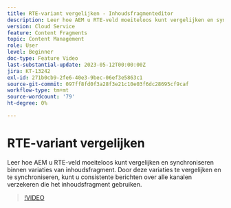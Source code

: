 ```yaml
---
title: RTE-variant vergelijken - Inhoudsfragmenteditor
description: Leer hoe AEM u RTE-veld moeiteloos kunt vergelijken en synchroniseren binnen variaties van inhoudsfragment. Door deze variaties te vergelijken en te synchroniseren, kunt u consistente berichten over alle kanalen verzekeren die het inhoudsfragment gebruiken.
version: Cloud Service
feature: Content Fragments
topic: Content Management
role: User
level: Beginner
doc-type: Feature Video
last-substantial-update: 2023-05-12T00:00:00Z
jira: KT-13242
exl-id: 271b0cb9-2fe6-40e3-9bec-06ef3e5863c1
source-git-commit: 097ff8fd0f3a28f3e21c10e03f6dc28695cf9caf
workflow-type: tm+mt
source-wordcount: '79'
ht-degree: 0%

---
```


# RTE-variant vergelijken

Leer hoe AEM u RTE-veld moeiteloos kunt vergelijken en synchroniseren binnen variaties van inhoudsfragment. Door deze variaties te vergelijken en te synchroniseren, kunt u consistente berichten over alle kanalen verzekeren die het inhoudsfragment gebruiken.

>[!VIDEO](https://video.tv.adobe.com/v/3419314/?learn=on)
